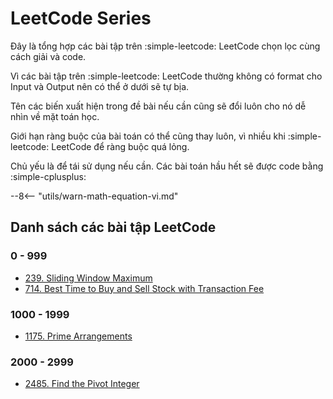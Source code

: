 # LeetCode Series

Đây là tổng hợp các bài tập trên :simple-leetcode: LeetCode chọn lọc cùng cách giải và code.

Vì các bài tập trên :simple-leetcode: LeetCode thường không có format cho Input và Output nên có thể ở dưới sẽ tự bịa.

Tên các biến xuất hiện trong đề bài nếu cần cũng sẽ đổi luôn cho nó dễ nhìn về mặt toán học.

Giới hạn ràng buộc của bài toán có thể cũng thay luôn, vì nhiều khi :simple-leetcode: LeetCode để ràng buộc quá lỏng.

Chủ yếu là để tái sử dụng nếu cần. Các bài toán hầu hết sẽ được code bằng :simple-cplusplus:

--8<-- "utils/warn-math-equation-vi.md"

## Danh sách các bài tập LeetCode

### 0 - 999

- [239. Sliding Window Maximum](239.md)
- [714. Best Time to Buy and Sell Stock with Transaction Fee](714.md)

### 1000 - 1999

- [1175. Prime Arrangements](1175.md)

### 2000 - 2999

- [2485. Find the Pivot Integer](2485.md)
